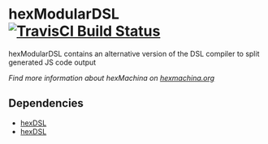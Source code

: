 # hexModularDSL [![TravisCI Build Status](https://travis-ci.org/DoclerLabs/hexDSL.svg?branch=master)](https://travis-ci.org/DoclerLabs/hexDSL)

hexModularDSL contains an alternative version of the DSL compiler to split generated JS code output

*Find more information about hexMachina on [hexmachina.org](http://hexmachina.org/)*

## Dependencies

* [hexDSL](https://github.com/DoclerLabs/hexDSL)
* [hexDSL](https://github.com/elsassph/haxe-modular)